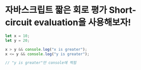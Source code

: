# 자바스크립트 짧은 회로 평가 Short-circuit evaluation을 사용해보자!

```javascript
let x = 10;
let y = 20;

x > y && console.log("x is greater");
x <= y && console.log("y is greater");

// "y is greater"만 console에 찍힘
```